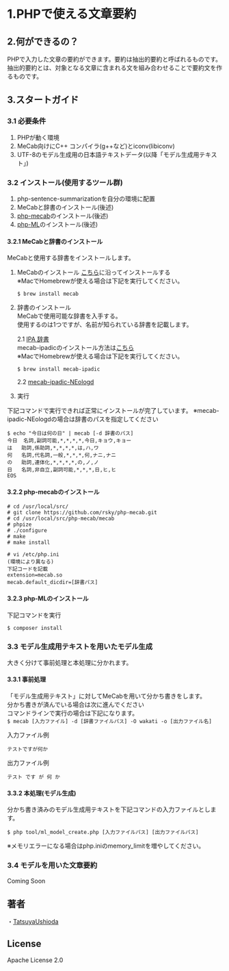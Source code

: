 # 1.PHPで使える文章要約

## 2.何ができるの？
PHPで入力した文章の要約ができます。要約は抽出的要約と呼ばれるものです。<br>
抽出的要約とは、対象となる文章に含まれる文を組み合わせることで要約文を作るものです。

## 3.スタートガイド
### 3.1 必要条件
1. PHPが動く環境<br>
2. MeCab向けにC++ コンパイラ(g++など)とiconv(libiconv)
3. UTF-8のモデル生成用の日本語テキストデータ(以降「モデル生成用テキスト」)

### 3.2 インストール(使用するツール群)
1. php-sentence-summarizationを自分の環境に配置<br>
2. MeCabと辞書のインストール(後述)<br>
3. [php-mecab](https://github.com/rsky/php-mecab)のインストール(後述)<br>
4. [php-ML](https://php-ml.readthedocs.io/en/latest/)のインストール(後述)<br>

#### 3.2.1 MeCabと辞書のインストール
MeCabと使用する辞書をインストールします。

1. MeCabのインストール
[こちら](https://taku910.github.io/mecab/)に沿ってインストールする<br>
※MacでHomebrewが使える場合は下記を実行してください。
    ```
    $ brew install mecab
    ```
2. 辞書のインストール<br>
MeCabで使用可能な辞書を入手する。<br>
使用するのは1つですが、名前が知られている辞書を記載します。

    2.1 [IPA 辞書](https://sourceforge.net/projects/mecab/files/mecab-ipadic/2.7.0-20070801/)<br>
    mecab-ipadicのインストール方法は[こちら](https://taku910.github.io/mecab/#install)<br>
    ※MacでHomebrewが使える場合は下記を実行してください。
    ```
    $ brew install mecab-ipadic
    ```

    2.2 [mecab-ipadic-NEologd](https://github.com/neologd/mecab-ipadic-neologd)

3. 実行

下記コマンドで実行できれば正常にインストールが完了しています。
※mecab-ipadic-NEologdの場合は辞書のパスを指定してください
```
$ echo "今日は何の日" | mecab [-d 辞書のパス]
今日	名詞,副詞可能,*,*,*,*,今日,キョウ,キョー
は	助詞,係助詞,*,*,*,*,は,ハ,ワ
何	名詞,代名詞,一般,*,*,*,何,ナニ,ナニ
の	助詞,連体化,*,*,*,*,の,ノ,ノ
日	名詞,非自立,副詞可能,*,*,*,日,ヒ,ヒ
EOS
```
#### 3.2.2 php-mecabのインストール

```
# cd /usr/local/src/
# git clone https://github.com/rsky/php-mecab.git
# cd /usr/local/src/php-mecab/mecab
# phpize
# ./configure
# make
# make install

# vi /etc/php.ini
(環境により異なる)
下記コードを記載
extension=mecab.so
mecab.default_dicdir=[辞書パス]
```

#### 3.2.3 php-MLのインストール
下記コマンドを実行

```
$ composer install
```

### 3.3 モデル生成用テキストを用いたモデル生成
大きく分けて事前処理と本処理に分かれます。
#### 3.3.1 事前処理
「モデル生成用テキスト」に対してMeCabを用いて分かち書きをします。<br>
分かち書きが済んでいる場合は次に進んでください<br>
コマンドラインで実行の場合は下記になります。<br>
```$ mecab [入力ファイル] -d [辞書ファイルパス] -O wakati -o [出力ファイル名]```

入力ファイル例
```
テストですが何か
```

出力ファイル例
```
テスト です が 何 か
```
#### 3.3.2 本処理(モデル生成)
分かち書き済みのモデル生成用テキストを下記コマンドの入力ファイルとします。

```
$ php tool/ml_model_create.php [入力ファイルパス] [出力ファイルパス]
```
※メモリエラーになる場合はphp.iniのmemory_limitを増やしてください。

### 3.4 モデルを用いた文章要約
Coming Soon

## 著者
・[TatsuyaUshioda](https://github.com/TatsuyaUshioda)

## License
Apache License 2.0
